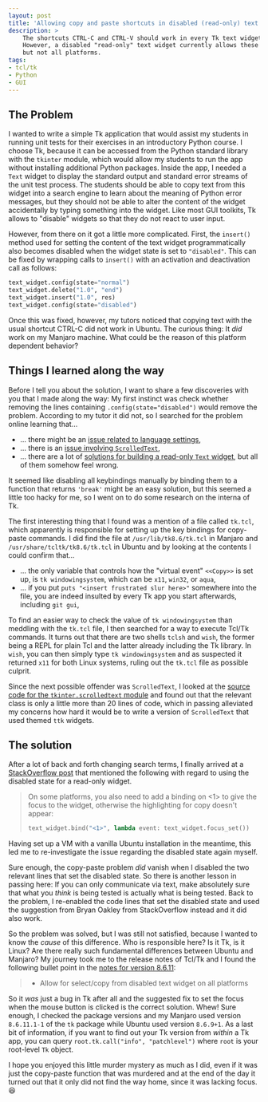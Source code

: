 ```yaml
---
layout: post
title: 'Allowing copy and paste shortcuts in disabled (read-only) text widget in Tcl/Tk'
description: >
    The shortcuts CTRL-C and CTRL-V should work in every Tk text widget whether it is disabled or not.
    However, a disabled "read-only" text widget currently allows these copy-paste shortcuts on some
    but not all platforms.
tags:
- tcl/tk
- Python
- GUI
---
```


## The Problem

I wanted to write a simple Tk application that would assist my students in running unit tests for their exercises in an introductory Python course.
I choose Tk, because it can be accessed from the Python standard library with the `tkinter` module, which would allow my students to run the app without installing additional Python packages.
Inside the app, I needed a `Text` widget to display the standard output and standard error streams of the unit test process.
The students should be able to copy text from this widget into a search engine to learn about the meaning of Python error messages, but they should not be able to alter the content of the widget accidentally by typing something into the widget.
Like most GUI toolkits, Tk allows to "disable" widgets so that they do not react to user input.

However, from there on it got a little more complicated.
First, the `insert()` method used for setting the content of the text widget programmatically also becomes disabled when the widget state is set to `"disabled"`.
This can be fixed by wrapping calls to `insert()` with an activation and deactivation call as follows:

```python
text_widget.config(state="normal")
text_widget.delete("1.0", "end")
text_widget.insert("1.0", res)
text_widget.config(state="disabled")
```

Once this was fixed, however, my tutors noticed that copying text with the usual shortcut CTRL-C did not work in Ubuntu.
The curious thing: It *did* work on my Manjaro machine.
What could be the reason of this platform dependent behavior?

## Things I learned along the way

Before I tell you about the solution, I want to share a few discoveries with you that I made along the way:
My first instinct was check whether removing the lines containing `.config(state="disabled")` would remove the problem.
According to my tutor it did not, so I searched for the problem online learning that...

* ... there might be an [issue related to language settings](https://stackoverflow.com/q/40946919),
* ... there is an [issue involving `ScrolledText`](https://stackoverflow.com/q/68964581),
* ... there are a lot of [solutions for building a read-only `Text` widget](https://www.delftstack.com/howto/python-tkinter/how-to-make-tkinter-text-widget-read-only/), but all of them somehow feel wrong.

It seemed like disabling all keybindings manually by binding them to a function that returns `'break'` might be an easy solution, but this seemed a little too hacky for me, so I went on to do some research on the interna of Tk.

The first interesting thing that I found was a mention of a file called `tk.tcl`, which apparently is responsible for setting up the key bindings for copy-paste commands.
I did find the file at `/usr/lib/tk8.6/tk.tcl` in Manjaro and `/usr/share/tcltk/tk8.6/tk.tcl` in Ubuntu and by looking at the contents I could confirm that...

* ... the only variable that controls how the "virtual event" `<<Copy>>` is set up, is `tk windowingsystem`, which can be `x11`, `win32`, or `aqua`,
* ... if you put `puts "<insert frustrated slur here>"` somewhere into the file, you are indeed insulted by every Tk app you start afterwards, including `git gui`,

To find an easier way to check the value of `tk windowingsystem` than meddling with the `tk.tcl` file, I then searched for a way to execute Tcl/Tk commands.
It turns out that there are two shells `tclsh` and `wish`, the former being a REPL for plain Tcl and the latter already including the Tk library.
In `wish`, you can then simply type `tk windowingsystem` and as suspected it returned `x11` for both Linux systems, ruling out the `tk.tcl` file as possible culprit.

Since the next possible offender was `ScrolledText`, I looked at the [source code for the `tkinter.scrolledtext` module](https://github.com/python/cpython/blob/3.10/Lib/tkinter/scrolledtext.py) and found out that the relevant class is only a little more than 20 lines of code, which in passing alleviated my concerns how hard it would be to write a version of `ScrolledText` that used themed `ttk` widgets.

## The solution

After a lot of back and forth changing search terms, I finally arrived at a [StackOverflow post](https://stackoverflow.com/a/10817982) that mentioned the following with regard to using the disabled state for a read-only widget.

> On some platforms, you also need to add a binding on <1> to give the focus to the widget, otherwise the highlighting for copy doesn't appear:
>
> ```python
> text_widget.bind("<1>", lambda event: text_widget.focus_set())
> ```

Having set up a VM with a vanilla Ubuntu installation in the meantime, this led me to re-investigate the issue regarding the disabled state again myself.

Sure enough, the copy-paste problem *did* vanish when I disabled the two relevant lines that set the disabled state.
So there is another lesson in passing here: If you can only communicate via text, make absolutely sure that what you *think* is being tested is actually what is being tested.
Back to the problem, I re-enabled the code lines that set the disabled state and used the suggestion from Bryan Oakley from StackOverflow instead and it did also work.

So the problem was solved, but I was still not satisfied, because I wanted to know the *cause* of this difference.
Who is responsible here? Is it Tk, is it Linux? Are there really such fundamental differences between Ubuntu and Manjaro?
My journey took me to the release notes of Tcl/Tk and I found the following bullet point in the [notes for version 8.6.11]((https://sourceforge.net/projects/tcl/files/Tcl/8.6.11/tcltk-release-notes-8.6.11.txt/view)):

> * Allow for select/copy from disabled text widget on all platforms

So it *was* just a bug in Tk after all and the suggested fix to set the focus when the mouse button is clicked is the correct solution. Whew!
Sure enough, I checked the package versions and my Manjaro used version `8.6.11.1-1` of the `tk` package while Ubuntu used version `8.6.9+1`. 
As a last bit of information, if you want to find out your Tk version from *within* a Tk app, you can query `root.tk.call("info", "patchlevel")` where `root` is your root-level `Tk` object.

I hope you enjoyed this little murder mystery as much as I did, even if it was just the copy-paste function that was murdered and at the end of the day it turned out that it only did not find the way home, since it was lacking focus. 😆
